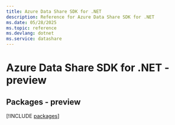 ```yaml
---
title: Azure Data Share SDK for .NET
description: Reference for Azure Data Share SDK for .NET
ms.date: 05/28/2025
ms.topic: reference
ms.devlang: dotnet
ms.service: datashare
---
```

# Azure Data Share SDK for .NET - preview
## Packages - preview
[!INCLUDE [packages](data-share-index.md)]